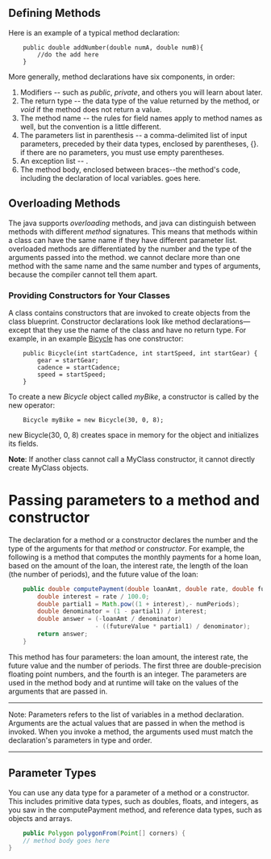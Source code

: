 ## Defining Methods

Here is an example of a typical method declaration:

```
    public double addNumber(double numA, double numB){
        //do the add here
    }
```

More generally, method declarations have six components, in order:

1. Modifiers -- such as _public_, _private_, and others you will learn about later.
2. The return type -- the data type of the value returned by the method, or _void_ if the method does not return a value.
3. The method name -- the rules for field names apply to method names as well, but the convention is a little different.
4. The parameters list in parenthesis -- a comma-delimited list of input parameters, preceded by their data types, enclosed by parentheses, {}. if there are no parameters, you must use empty parentheses.
5. An exception list -- []().
6. The method body, enclosed between braces--the method's code, including the declaration of local variables. goes here.

## Overloading Methods

The java supports _overloading_ methods, and java can distinguish between methods with different _method_ signatures. This means that methods within a class can have the same name if they have different parameter list.
overloaded methods are differentiated by the number and the type of the arguments passed into the method.
we cannot declare more than one method with the same name and the same number and types of arguments, because the compiler cannot tell them apart.

### Providing Constructors for Your Classes

A class contains constructors that are invoked to create objects from the class blueprint. Constructor declarations look like method declarations—except that they use the name of the class and have no return type. For example, in an example [Bicycle](Bicycle.java) has one constructor:

```
    public Bicycle(int startCadence, int startSpeed, int startGear) {
        gear = startGear;
        cadence = startCadence;
        speed = startSpeed;
    }

```

To create a new _Bicycle_ object called _myBike_, a constructor is called by the new operator:

```
    Bicycle myBike = new Bicycle(30, 0, 8);
```

new Bicycle(30, 0, 8) creates space in memory for the object and initializes its fields.

**Note**: If another class cannot call a MyClass constructor, it cannot directly create MyClass objects.

# Passing parameters to a method and constructor

The declaration for a method or a constructor declares the number and the type of the arguments for that _method_ or _constructor_. For example, the following is a method that computes the monthly payments for a home loan, based on the amount of the loan, the interest rate, the length of the loan (the number of periods), and the future value of the loan:

```Java
    public double computePayment(double loanAmt, double rate, double futureValue,int numPeriods) {
        double interest = rate / 100.0;
        double partial1 = Math.pow((1 + interest),- numPeriods);
        double denominator = (1 - partial1) / interest;
        double answer = (-loanAmt / denominator)
                        - ((futureValue * partial1) / denominator);
        return answer;
    }
```

This method has four parameters: the loan amount, the interest rate, the future value and the number of periods. The first three are double-precision floating point numbers, and the fourth is an integer. The parameters are used in the method body and at runtime will take on the values of the arguments that are passed in.

---

Note: Parameters refers to the list of variables in a method declaration. Arguments are the actual values that are passed in when the method is invoked. When you invoke a method, the arguments used must match the declaration's parameters in type and order.

---

## Parameter Types

You can use any data type for a parameter of a method or a constructor. This includes primitive data types, such as doubles, floats, and integers, as you saw in the computePayment method, and reference data types, such as objects and arrays.

```java
    public Polygon polygonFrom(Point[] corners) {
    // method body goes here
}
```
